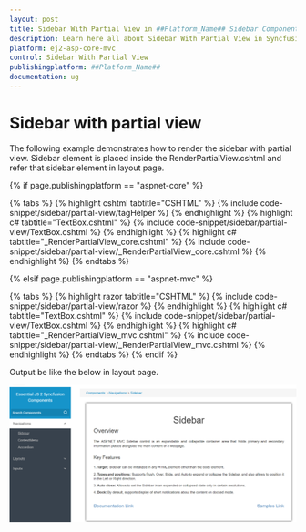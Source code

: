 ```yaml
---
layout: post
title: Sidebar With Partial View in ##Platform_Name## Sidebar Component
description: Learn here all about Sidebar With Partial View in Syncfusion ##Platform_Name## Sidebar component of Syncfusion Essential JS 2 and more.
platform: ej2-asp-core-mvc
control: Sidebar With Partial View
publishingplatform: ##Platform_Name##
documentation: ug
---
```



# Sidebar with partial view

The following example demonstrates how to render the sidebar with partial view. Sidebar element is  placed inside the RenderPartialView.cshtml and refer that sidebar element in layout page.

{% if page.publishingplatform == "aspnet-core" %}

{% tabs %}
{% highlight cshtml tabtitle="CSHTML" %}
{% include code-snippet/sidebar/partial-view/tagHelper %}
{% endhighlight %}
{% highlight c# tabtitle="TextBox.cshtml" %}
{% include code-snippet/sidebar/partial-view/TextBox.cshtml %}
{% endhighlight %}
{% highlight c# tabtitle="_RenderPartialView_core.cshtml" %}
{% include code-snippet/sidebar/partial-view/_RenderPartialView_core.cshtml %}
{% endhighlight %}
{% endtabs %}

{% elsif page.publishingplatform == "aspnet-mvc" %}

{% tabs %}
{% highlight razor tabtitle="CSHTML" %}
{% include code-snippet/sidebar/partial-view/razor %}
{% endhighlight %}
{% highlight c# tabtitle="TextBox.cshtml" %}
{% include code-snippet/sidebar/partial-view/TextBox.cshtml %}
{% endhighlight %}
{% highlight c# tabtitle="_RenderPartialView_mvc.cshtml" %}
{% include code-snippet/sidebar/partial-view/_RenderPartialView_mvc.cshtml %}
{% endhighlight %}
{% endtabs %}
{% endif %}



Output be like the below in layout page.

![Sidebar Sample](../images/layout_page.png)
